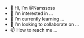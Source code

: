 - 👋 Hi, I’m @Namssoss
- 👀 I’m interested in ...
- 🌱 I’m currently learning ...
- 💞️ I’m looking to collaborate on ...
- 📫 How to reach me ...

<!---
Namssoss/Namssoss is a ✨ special ✨ repository because its `README.md` (this file) appears on your GitHub profile.
You can click the Preview link to take a look at your changes.
--->
